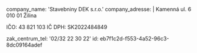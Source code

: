 company_name: 'Stavebniny DEK s.r.o.'
company_adresse: |
  Kamenná ul. 6
  010 01 Žilina
  
  IČO: 43 821 103
  IČ DPH: SK2022484849
  
zak_centrum_tel: '02/32 22 30 22'
id: eb7f1c2d-f553-4a52-96c3-8dc09164adef
